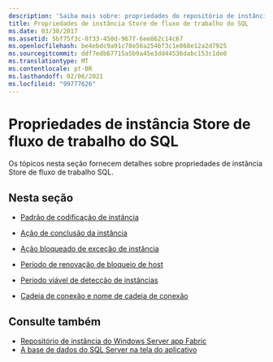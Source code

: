 ```yaml
---
description: 'Saiba mais sobre: propriedades do repositório de instância do fluxo de trabalho SQL'
title: Propriedades de instância Store de fluxo de trabalho do SQL
ms.date: 03/30/2017
ms.assetid: 5bf75f3c-8f33-450d-967f-6ee862c14c67
ms.openlocfilehash: be4ebdc9a91c78e56a254bf3c1e868e12a2d7925
ms.sourcegitcommit: ddf7edb67715a5b9a45e3dd44536dabc153c1de0
ms.translationtype: MT
ms.contentlocale: pt-BR
ms.lasthandoff: 02/06/2021
ms.locfileid: "99777626"
---
```

# <a name="properties-of-sql-workflow-instance-store"></a>Propriedades de instância Store de fluxo de trabalho do SQL

Os tópicos nesta seção fornecem detalhes sobre propriedades de instância Store de fluxo de trabalho SQL.  
  
## <a name="in-this-section"></a>Nesta seção  
  
- [Padrão de codificação de instância](instance-encoding-option.md)  
  
- [Ação de conclusão da instância](instance-completion-action.md)  
  
- [Ação bloqueado de exceção de instância](instance-locked-exception-action.md)  
  
- [Período de renovação de bloqueio de host](host-lock-renewal-period.md)  
  
- [Período viável de detecção de instâncias](runnable-instances-detection-period.md)  
  
- [Cadeia de conexão e nome de cadeia de conexão](connection-string-and-connection-string-name.md)  
  
## <a name="see-also"></a>Consulte também

- [Repositório de instância do Windows Server app Fabric](/previous-versions/appfabric/ff383417(v=azure.10))
- [A base de dados do SQL Server na tela do aplicativo](/previous-versions/appfabric/ee790819(v=azure.10))
